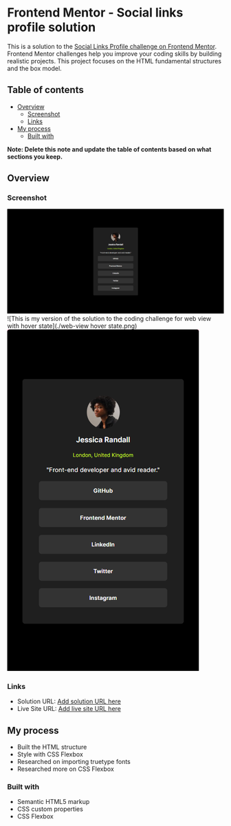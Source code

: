 # Frontend Mentor - Social links profile solution

This is a solution to the [Social Links Profile challenge on Frontend Mentor](https://www.frontendmentor.io/challenges/social-links-profile-UG32l9m6dQ/hub). Frontend Mentor challenges help you improve your coding skills by building realistic projects. This project focuses on the HTML fundamental structures and the box model.

## Table of contents

- [Overview](#overview)
  - [Screenshot](#screenshot)
  - [Links](#links)
- [My process](#my-process)
  - [Built with](#built-with)

**Note: Delete this note and update the table of contents based on what sections you keep.**

## Overview

### Screenshot

![This is my version of the solution to the coding challenge for web view](./web-view.png)
![This is my version of the solution to the coding challenge for web view with hover state](./web-view hover state.png)
![This is my version of the solution to the coding challenge for mobile view](./mobile-view.png)

### Links

- Solution URL: [Add solution URL here](https://github.com/ajasmine94/social-link-profile)
- Live Site URL: [Add live site URL here](https://blogcardpreview-1023.netlify.app/)

## My process

- Built the HTML structure
- Style with CSS Flexbox
- Researched on importing truetype fonts
- Researched more on CSS Flexbox

### Built with

- Semantic HTML5 markup
- CSS custom properties
- CSS Flexbox
